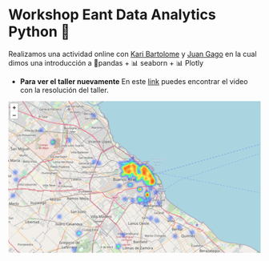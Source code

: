 # Workshop Eant Data Analytics Python 🐍

Realizamos una actividad online con [Kari Bartolome](https://github.com/karbartolome/) y [Juan Gago](https://github.com/AidinRodriguez) en la cual dimos una introducción a 🐼pandas + 📊 seaborn + 📊 Plotly

* **Para ver el taller nuevamente**
En este [link]() puedes encontrar el video con la resolución del taller.

<img src="https://github.com/karbartolome/workshop_api_transporte_mapas/blob/master/mapa.png"></img>
